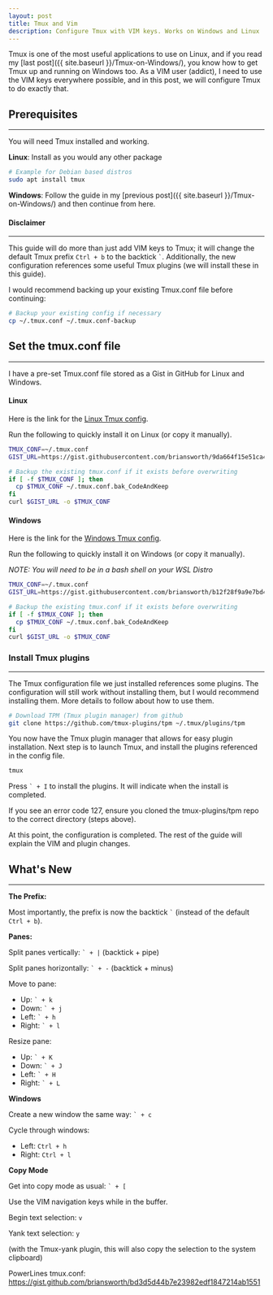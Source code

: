 ```yaml
---
layout: post
title: Tmux and Vim
description: Configure Tmux with VIM keys. Works on Windows and Linux
---
```


Tmux is one of the most useful applications to use on Linux, 
and if you read my [last post]({{ site.baseurl }}/Tmux-on-Windows/), 
you know how to get Tmux up and running on Windows too.
As a VIM user (addict), I need to use the VIM keys everywhere possible, 
and in this post, we will configure Tmux to do exactly that.

## Prerequisites

----

You will need Tmux installed and working.

**Linux**: Install as you would any other package

```bash
# Example for Debian based distros
sudo apt install tmux
```

**Windows**: Follow the guide in my 
[previous post]({{ site.baseurl }}/Tmux-on-Windows/) and then continue from here.


#### Disclaimer

----

<p>
  This guide will do more than just add VIM keys to Tmux;
  it will change the default Tmux prefix <code>Ctrl + b</code> to the backtick <code>`</code>. 
  Additionally, the new configuration references some useful Tmux plugins 
  (we will install these in this guide).
</p>
  I would recommend backing up your existing Tmux.conf file before continuing:

```bash
# Backup your existing config if necessary
cp ~/.tmux.conf ~/.tmux.conf-backup
```

## Set the tmux.conf file

----

I have a pre-set Tmux.conf file stored as a Gist in GitHub for Linux and Windows.

#### Linux

Here is the link for the [Linux Tmux config](https://gist.github.com/briansworth/9da664f15e51ca48ab5d7a0ac4a73cb2).

Run the following to quickly install it on Linux (or copy it manually).

```bash
TMUX_CONF=~/.tmux.conf
GIST_URL=https://gist.githubusercontent.com/briansworth/9da664f15e51ca48ab5d7a0ac4a73cb2/raw/ea2f7da743887e345dbddeccd7eedb1fd2271ba6/.tmux.conf

# Backup the existing tmux.conf if it exists before overwriting
if [ -f $TMUX_CONF ]; then
  cp $TMUX_CONF ~/.tmux.conf.bak_CodeAndKeep
fi
curl $GIST_URL -o $TMUX_CONF
```

#### Windows

Here is the link for the [Windows Tmux config](https://gist.github.com/briansworth/b12f28f9a9e7bd42d9d7b67160079188).

Run the following to quickly install it on Windows (or copy it manually).

*NOTE: You will need to be in a bash shell on your WSL Distro*

```bash
TMUX_CONF=~/.tmux.conf
GIST_URL=https://gist.githubusercontent.com/briansworth/b12f28f9a9e7bd42d9d7b67160079188/raw/61bcca39aed0b68fb2891c26ac4bf92c20733bcd/windows.tmux.conf

# Backup the existing tmux.conf if it exists before overwriting
if [ -f $TMUX_CONF ]; then
  cp $TMUX_CONF ~/.tmux.conf.bak_CodeAndKeep
fi
curl $GIST_URL -o $TMUX_CONF
```

### Install Tmux plugins

----

The Tmux configuration file we just installed references some plugins.
The configuration will still work without installing them, 
but I would recommend installing them. 
More details to follow about how to use them.

```bash
# Download TPM (Tmux plugin manager) from github
git clone https://github.com/tmux-plugins/tpm ~/.tmux/plugins/tpm
```

You now have the Tmux plugin manager that allows for easy plugin installation.
Next step is to launch Tmux, and install the plugins referenced in the config file.

```bash
tmux
```

<p>
Press <code>` + I</code> to install the plugins. 
It will indicate when the install is completed.
</p>

If you see an error code 127, 
ensure you cloned the tmux-plugins/tpm repo to the correct directory (steps above).

At this point, the configuration is completed.
The rest of the guide will explain the VIM and plugin changes.


## What's New

----

**The Prefix:**
<p>
  Most importantly, the prefix is now the backtick <code>`</code> 
  (instead of the default <code>Ctrl + b</code>).
</p>

**Panes:**

Split panes vertically: <code>` + |</code> (backtick + pipe)

Split panes horizontally: <code>` + -</code> (backtick + minus)

Move to pane:
- Up:    <code>` + k</code>
- Down:  <code>` + j</code>
- Left:  <code>` + h</code>
- Right: <code>` + l</code>

Resize pane:
- Up:    <code>` + K</code>
- Down:  <code>` + J</code>
- Left:  <code>` + H</code>
- Right: <code>` + L</code>


**Windows**

Create a new window the same way: <code>` + c</code>

Cycle through windows:
- Left:  `Ctrl + h`
- Right: `Ctrl + l`

**Copy Mode**

Get into copy mode as usual: <code>` + [</code>

Use the VIM navigation keys while in the buffer.

Begin text selection: `v`

Yank text selection: `y`

(with the Tmux-yank plugin,
this will also copy the selection to the system clipboard)


PowerLines tmux.conf:
https://gist.github.com/briansworth/bd3d5d44b7e23982edf1847214ab1551


